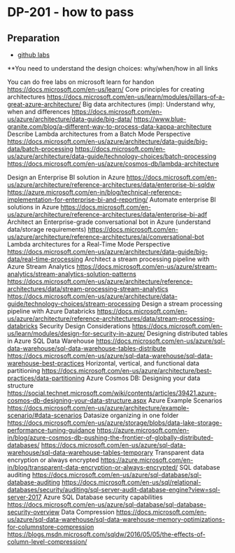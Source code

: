 # DP-201 - how to pass
## Preparation

* [github labs](https://github.com/MicrosoftLearning/DP-201-Designing-an-Azure-Data-Solution)

**You need to understand the design choices: why/when/how in all links 

You can do free labs on microsoft learn for handon 
https://docs.microsoft.com/en-us/learn/
Core principles for creating architectures
https://docs.microsoft.com/en-us/learn/modules/pillars-of-a-great-azure-architecture/
Big data architectures (imp): Understand why, when and differences 
https://docs.microsoft.com/en-us/azure/architecture/data-guide/big-data/
https://www.blue-granite.com/blog/a-different-way-to-process-data-kappa-architecture
Describe Lambda architectures from a Batch Mode Perspective
https://docs.microsoft.com/en-us/azure/architecture/data-guide/big-data/batch-processing
https://docs.microsoft.com/en-us/azure/architecture/data-guide/technology-choices/batch-processing
https://docs.microsoft.com/en-us/azure/cosmos-db/lambda-architecture

Design an Enterprise BI solution in Azure
https://docs.microsoft.com/en-us/azure/architecture/reference-architectures/data/enterprise-bi-sqldw
https://azure.microsoft.com/en-in/blog/technical-reference-implementation-for-enterprise-bi-and-reporting/
Automate enterprise BI solutions in Azure
https://docs.microsoft.com/en-us/azure/architecture/reference-architectures/data/enterprise-bi-adf
Architect an Enterprise-grade conversational bot in Azure (understand data/storage requirements)
https://docs.microsoft.com/en-us/azure/architecture/reference-architectures/ai/conversational-bot
Lambda architectures for a Real-Time Mode Perspective
https://docs.microsoft.com/en-us/azure/architecture/data-guide/big-data/real-time-processing
Architect a stream processing pipeline with Azure Stream Analytics
https://docs.microsoft.com/en-us/azure/stream-analytics/stream-analytics-solution-patterns
https://docs.microsoft.com/en-us/azure/architecture/reference-architectures/data/stream-processing-stream-analytics
https://docs.microsoft.com/en-us/azure/architecture/data-guide/technology-choices/stream-processing
Design a stream processing pipeline with Azure Databricks
https://docs.microsoft.com/en-us/azure/architecture/reference-architectures/data/stream-processing-databricks
Security Design Considerations
https://docs.microsoft.com/en-us/learn/modules/design-for-security-in-azure/
Designing distributed tables in Azure SQL Data Warehouse
https://docs.microsoft.com/en-us/azure/sql-data-warehouse/sql-data-warehouse-tables-distribute
https://docs.microsoft.com/en-us/azure/sql-data-warehouse/sql-data-warehouse-best-practices
Horizontal, vertical, and functional data partitioning
https://docs.microsoft.com/en-us/azure/architecture/best-practices/data-partitioning
Azure Cosmos DB: Designing your data structure
https://social.technet.microsoft.com/wiki/contents/articles/39421.azure-cosmos-db-designing-your-data-structure.aspx
Azure Example Scenarios
https://docs.microsoft.com/en-us/azure/architecture/example-scenario/#data-scenarios
Datasize organizing in one folder
https://docs.microsoft.com/en-us/azure/storage/blobs/data-lake-storage-performance-tuning-guidance
https://azure.microsoft.com/en-in/blog/azure-cosmos-db-pushing-the-frontier-of-globally-distributed-databases/
https://docs.microsoft.com/en-us/azure/sql-data-warehouse/sql-data-warehouse-tables-temporary
Transparent data encryption or always encrypted
https://azure.microsoft.com/en-in/blog/transparent-data-encryption-or-always-encrypted/
SQL database auditing
https://docs.microsoft.com/en-us/azure/sql-database/sql-database-auditing
https://docs.microsoft.com/en-us/sql/relational-databases/security/auditing/sql-server-audit-database-engine?view=sql-server-2017
Azure SQL Database security capabilities
https://docs.microsoft.com/en-us/azure/sql-database/sql-database-security-overview
Data Compression
https://docs.microsoft.com/en-us/azure/sql-data-warehouse/sql-data-warehouse-memory-optimizations-for-columnstore-compression
https://blogs.msdn.microsoft.com/sqldw/2016/05/05/the-effects-of-column-level-compression/
